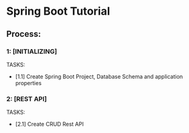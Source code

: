 # Spring Boot Tutorial 
## 

## Process:

### 1: [INITIALIZING]
TASKS:
- [1.1] Create Spring Boot Project, Database Schema and application properties

### 2: [REST API]
TASKS:
- [2.1] Create CRUD Rest API
